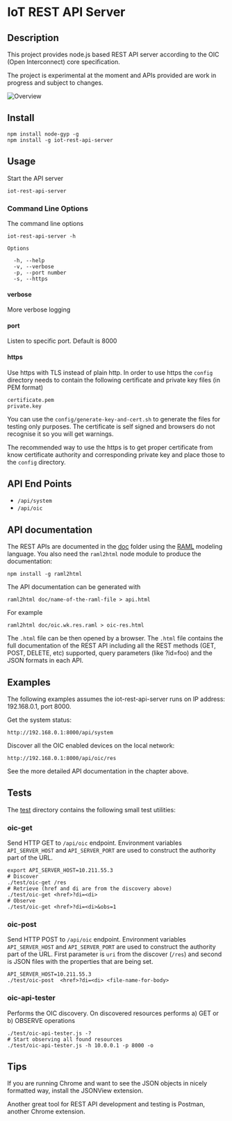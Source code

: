 # IoT REST API Server

## Description
This project provides node.js based REST API server according to the  OIC (Open
Interconnect) core specification.

The project is experimental at the moment and APIs provided are work in
progress and subject to changes.

![Overview](img/iot-rest-api-server.png)

## Install

```
npm install node-gyp -g
npm install -g iot-rest-api-server
```


## Usage

Start the API server

`iot-rest-api-server`

### Command Line Options

The command line options

```
iot-rest-api-server -h

Options

  -h, --help
  -v, --verbose
  -p, --port number
  -s, --https
```

#### verbose
More verbose logging

#### port
Listen to specific port. Default is 8000

#### https
Use https with TLS instead of plain http. In order to use https the `config`
directory needs to contain the following certificate and private key files (in
PEM format)

```
certificate.pem
private.key
```

You can use the `config/generate-key-and-cert.sh` to generate the files for
testing only purposes. The certificate is self signed and browsers do not
recognise it so you will get warnings.

The recommended way to use the https is to get proper certificate from know
certificate authority and corresponding private key and place those to the
`config` directory.

## API End Points

- `/api/system`
- `/api/oic`

## API documentation

The REST APIs are documented in the [doc](./doc/) folder using the
[RAML](http://raml.org/) modeling language. You also need the `raml2html` node
module to produce the documentation:

```
npm install -g raml2html
```

The API documentation can be generated with

```
raml2html doc/name-of-the-raml-file > api.html
```

For example

```
raml2html doc/oic.wk.res.raml > oic-res.html
```

The `.html` file can be then opened by a browser. The `.html` file contains the
full documentation of the REST API including all the REST methods (GET, POST,
DELETE, etc) supported, query parameters (like ?id=foo) and the JSON formats in
each API.

## Examples

The following examples assumes the iot-rest-api-server runs on IP address:
192.168.0.1, port 8000.

Get the system status:

```
http://192.168.0.1:8000/api/system
```

Discover all the OIC enabled devices on the local network:

```
http://192.168.0.1:8000/api/oic/res
```

See the more detailed API documentation in the chapter above.

## Tests

The [test](./test/) directory contains the following small test utilities:

### oic-get

Send HTTP GET to `/api/oic` endpoint. Environment variables `API_SERVER_HOST`
and `API_SERVER_PORT` are used to construct the authority part of the URL.

```
export API_SERVER_HOST=10.211.55.3
# Discover
./test/oic-get /res
# Retrieve (href and di are from the discovery above)
./test/oic-get <href>?di=<di>
# Observe
./test/oic-get <href>?di=<di>&obs=1
```

### oic-post

Send HTTP POST to `/api/oic` endpoint. Environment variables `API_SERVER_HOST`
and `API_SERVER_PORT` are used to construct the authority part of the URL.
First parameter is `uri` from the discover (`/res`) and second is JSON files
with the properties that are being set.

```
API_SERVER_HOST=10.211.55.3
./test/oic-post  <href>?di=<di> <file-name-for-body>
```

### oic-api-tester

Performs the OIC discovery. On discovered resources performs a) GET or b)
OBSERVE operations

```
./test/oic-api-tester.js -?
# Start observing all found resources
./test/oic-api-tester.js -h 10.0.0.1 -p 8000 -o
```

## Tips

If you are running Chrome and want to see the JSON objects in nicely formatted
way, install the JSONView extension.

Another great tool for REST API development and testing is Postman, another
Chrome extension.
